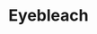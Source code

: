 ---
title: Eyebleach
crosslinks:
- livven
- youtubefactsbot
- aww
- gifs
- AskReddit
- u_imguralbumbot
- xkcd
- youtubot
- tmsbmeta
- pics
- AnimalsBeingBros
- MadeMeSmile
- Pigifs
- funny
- rarepuppers
- brushybrushy
- videos
- babyelephantgifs
- MassdropBot
- botwatch
---